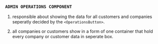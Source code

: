 ### `ADMIN OPERATIONS COMPONENT`

1. responsible about showing the data for all customers and companies
   seperatly decided by the `<OperationsButton>`.

2. all companies or customers show in a form of one container
   that hold every company or customer data in seperate box.
